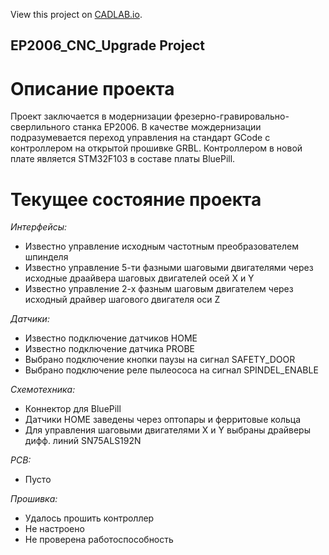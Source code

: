 View this project on [CADLAB.io](https://cadlab.io/project/25653). 

## EP2006_CNC_Upgrade Project

# Описание проекта

Проект заключается в модернизации фрезерно-гравировально-сверлильного станка EP2006.
В качестве мождернизации подразумевается переход управления на стандарт GCode с контроллером на открытой прошивке GRBL.
Контроллером в новой плате является STM32F103 в составе платы BluePill.

# Текущее состояние проекта

*Интерфейсы:*
- Известно управление исходным частотным преобразователем шпинделя
- Известно управление 5-ти фазными шаговыми двигателями через исходные драайвера шаговых двигателей осей X и Y
- Известно управление 2-х фазным шаговым двигателем через исходный драйвер шагового двигателя оси Z

*Датчики:*
- Известно подключение датчиков HOME
- Известно подключение датчика PROBE
- Выбрано подключение кнопки паузы на сигнал SAFETY_DOOR
- Выбрано подключение реле пылеососа на сигнал SPINDEL_ENABLE

*Схемотехника:*
- Коннектор для BluePill
- Датчики HOME заведены через оптопары и ферритовые кольца
- Для управления шаговыми двигателями X и Y выбраны драйверы дифф. линий SN75ALS192N

*PCB:*
- Пусто

*Прошивка:*
- Удалось прошить контроллер
- Не настроено
- Не проверена работоспособность

